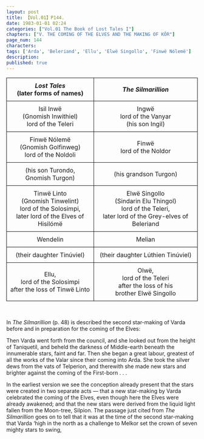 ```yaml
---
layout: post
title: 【Vol.01】P144.
date: 1983-01-01 02:24
categories: ["Vol.01 The Book of Lost Tales I"]
chapters: ["V. THE COMING OF THE ELVES AND THE MAKING OF KÔR"]
page_num: 144
characters: 
tags: ['Arda', 'Beleriand', 'Ellu', 'Elwë Singollo', 'Finwë Nólemë']
description: 
published: true
---
```


<style type="text/css">
.tg  {border-collapse:collapse;border-spacing:0;}
.tg td{border-color:black;border-style:solid;border-width:1px; overflow:hidden;padding:10px 5px;word-break:normal;}
.tg th{border-color:black;border-style:solid;border-width:1px; overflow:hidden;padding:10px 5px;word-break:normal;}
.tg .tg-baqh{text-align:center;vertical-align:center}
</style>
<table class="tg">
<thead>
  <tr>
    <th class="tg-baqh"><I>Lost Tales</I><br>(later forms of names)</th>
    <th class="tg-baqh"><I>The Silmarillion</I></th>
  </tr>
</thead>
<tbody>
  <tr>
    <td class="tg-baqh">Isil Inwë <br>(Gnomish Inwithiel)<br>lord of the Teleri</td>
    <td class="tg-baqh">Ingwë<br>lord of the Vanyar<br>(his son Ingil)</td>
  </tr>
  <tr>
    <td class="tg-baqh">Finwë Nólemë<br>(Gnomish Golfinweg)<br>lord of the Noldoli</td>
    <td class="tg-baqh">Finwë<br>lord of the Noldor</td>
  </tr>
  <tr>
    <td class="tg-baqh">(his son Turondo,<br>Gnomish Turgon)</td>
    <td class="tg-baqh">(his grandson Turgon)</td>
  </tr>
  <tr>
    <td class="tg-baqh">Tinwë Linto<br>(Gnomish Tinwelint)<br>lord of the Solosimpi,<br>later lord of the Elves of Hisilómë</td>
    <td class="tg-baqh">Elwë Singollo<br>(Sindarin Elu Thingol)<br>lord of the Teleri,<br>later lord of the Grey-elves of Beleriand</td>
  </tr>
  <tr>
    <td class="tg-baqh">Wendelin</td>
    <td class="tg-baqh">Melian</td>
  </tr>
  <tr>
    <td class="tg-baqh">(their daughter Tinúviel)</td>
    <td class="tg-baqh">(their daughter Lúthien Tinúviel)</td>
  </tr>
  <tr>
    <td class="tg-baqh">Ellu,<br>lord of the Solosimpi <br>after the loss of Tinwë Linto</td>
    <td class="tg-baqh">Olwë, <br>lord of the Teleri <br>after the loss of his <br>brother Elwë Singollo</td>
  </tr>
</tbody>
</table>

<BR>

In <I>The Silmarillion</I> (p. 48) is described the second star-making of Varda before and in preparation for the coming of the Elves:

Then Varda went forth from the council, and she looked out from the height of Taniquetil, and beheld the darkness of Middle-earth beneath the innumerable stars, faint and far. Then she began a great labour, greatest of all the works of the Valar since their coming into Arda. She took the silver dews from the vats of Telperion, and therewith she made new stars and brighter against the coming of the First-born . . .

In the earliest version we see the conception already present that the stars were created in two separate acts — that a new star-making by Varda celebrated the coming of the Elves, even though here the Elves were already awakened; and that the new stars were derived from the liquid light fallen from the Moon-tree, Silpion. The passage just cited from <I>The Silmarillion</I> goes on to tell that it was at the time of the second star-making that Varda ‘high in the north as a challenge to Melkor set the crown of seven mighty stars to swing, 

